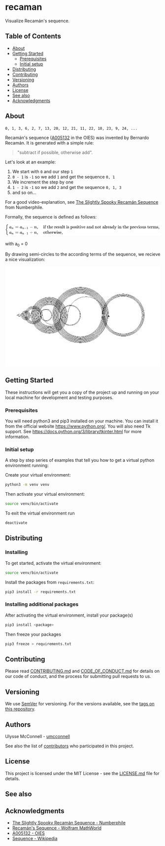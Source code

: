 # recaman

Visualize Recamán's sequence.

## Table of Contents

-   [About](#about)
-   [Getting Started](#getting-started)
    -   [Prerequisites](#prerequisites)
    -   [Initial setup](#initial-setup)
-   [Distributing](#distributing)
-   [Contributing](#contributing)
-   [Versioning](#versioning)
-   [Authors](#authors)
-   [License](#license)
-   [See also](#see-also)
-   [Acknowledgments](#acknowledgments)

## About

`0, 1, 3, 6, 2, 7, 13, 20, 12, 21, 11, 22, 10, 23, 9, 24, ...`

Recamán's sequence ([A005132](https://oeis.org/A005132) in the OIES) was
invented by Bernardo Recamán. It is generated with a simple rule:

> "subtract if possible, otherwise add".

Let's look at an example:

1. We start with `0` and our step `1`
2. `0 - 1` is `-1` so we add `1` and get the sequence `0, 1`
3. We increment the step by one
4. `1 - 2` is `-1` so we add `2` and get the sequence `0, 1, 3`
5. and so on...

For a good video-explanation, see [The Slightly Spooky Recamán Sequence](https://www.youtube.com/watch?v=FGC5TdIiT9U) from Numberphile.

Formally, the sequence is defined as follows:

![Formal definition](./static/formal-definition.svg)

with a<sub>0</sub> = 0

By drawing semi-circles to the according terms of the sequence, we recieve a
nice visualization:

![Visualization of Recamán's Sequence](./static/screenshot.png "Recamán's Sequence")

## Getting Started

These instructions will get you a copy of the project up and running on your
local machine for development and testing purposes.

### Prerequisites

You will need python3 and pip3 installed on your machine. You can install it
from the official website https://www.python.org/. You will also need Tk
support. See https://docs.python.org/3/library/tkinter.html for more
information.

### Initial setup

A step by step series of examples that tell you how to get a virtual python
environment running:

Create your virtual environment:

```bash
python3 -m venv venv
```

Then activate your virtual environment:

```bash
source venv/bin/activate
```

To exit the virtual environment run

```bash
deactivate
```

## Distributing

### Installing

To get started, activate the virtual environment:

```bash
source venv/bin/activate
```

Install the packages from `requirements.txt`:

```bash
pip3 install -r requirements.txt
```

### Installing additional packages

After activating the virtual environment, install your package(s)

```bash
pip3 install <package>
```

Then freeze your packages

```bash
pip3 freeze > requirements.txt
```

## Contributing

Please read [CONTRIBUTING.md](CONTRIBUTING.md) and
[CODE_OF_CONDUCT.md](CODE_OF_CONDUCT.md) for details on our code of conduct, and
the process for submitting pull requests to us.

## Versioning

We use [SemVer](http://semver.org/) for versioning. For the versions available,
see the [tags on this repository](https://github.com/umcconnell/recaman/tags).

## Authors

Ulysse McConnell - [umcconnell](https://github.com/umcconnell/)

See also the list of
[contributors](https://github.com/umcconnell/recaman/contributors)
who participated in this project.

## License

This project is licensed under the MIT License - see the
[LICENSE.md](LICENSE.md) file for details.

## See also

## Acknowledgments

-   [The Slightly Spooky Recamán Sequence - Numberphile](https://www.youtube.com/watch?v=FGC5TdIiT9U)
-   [Recamán's Sequence - Wolfram MathWorld](http://mathworld.wolfram.com/RecamansSequence.html)
-   [A005132 - OIES](https://oeis.org/A005132)
-   [Sequence - Wikipedia](https://en.wikipedia.org/wiki/Sequence#Defining_a_sequence_by_recursion)
